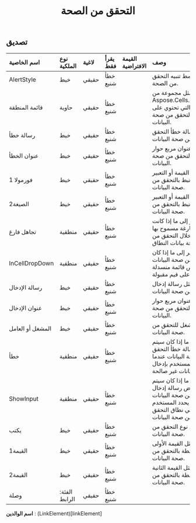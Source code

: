 ﻿---
title: التحقق من الصحة
second_title: Aspose.Cells Cloud Documen
type: docs
url: /ar/specification/model/validation/
description: "Aspose.Cells مواصفات النموذج السحابي: التحقق من الصحة. تعامل بسهولة مع Excel ومستندات جداول البيانات الأخرى التي تحتوي على ميزات مثل الفتح والتوليد والتحرير والتقسيم والدمج والمقارنة والتحويل"
weight: 50
---
## **تصديق**

 

| اسم الخاصية| نوع الملكية| لاغية| يقرأ فقط| القيمة الافتراضية| وصف|
|:- |:- |:- |:- |:- |:- |
| AlertStyle| خيط| حقيقي| خطأ شنيع|| يمثل نمط تنبيه التحقق من الصحة.|
| قائمة المنطقة| حاوية| حقيقي| خطأ شنيع|| يمثل مجموعة من Aspose.Cells.CellArea والتي تحتوي على إعدادات التحقق من صحة البيانات.|
| رسالة خطأ| خيط| حقيقي| خطأ شنيع|| يمثل رسالة خطأ التحقق من صحة البيانات.|
| عنوان الخطأ| خيط| حقيقي| خطأ شنيع|| يمثل عنوان مربع حوار خطأ التحقق من صحة البيانات.|
| فورمولا 1| خيط| حقيقي| خطأ شنيع|| يمثل القيمة أو التعبير المرتبط بالتحقق من صحة البيانات.|
| الصيغة2| خيط| حقيقي| خطأ شنيع|| يمثل القيمة أو التعبير المرتبط بالتحقق من صحة البيانات.|
| تجاهل فارغ| منطقية| حقيقي| خطأ شنيع|| يشير إلى ما إذا كانت القيم الفارغة مسموح بها من خلال التحقق من صحة بيانات النطاق.|
| InCellDropDown| منطقية| حقيقي| خطأ شنيع|| يشير إلى ما إذا كان التحقق من صحة البيانات يعرض قائمة منسدلة تحتوي على قيم مقبولة.|
| رسالة الإدخال| خيط| حقيقي| خطأ شنيع|| يمثل رسالة إدخال التحقق من صحة البيانات.|
| عنوان الإدخال| خيط| حقيقي| خطأ شنيع|| يمثل عنوان مربع حوار إدخال التحقق من صحة البيانات.|
| المشغل أو العامل| خيط| حقيقي| خطأ شنيع|| يمثل المشغل للتحقق من صحة البيانات.|
| خطأ| منطقية| حقيقي| خطأ شنيع|| يشير إلى ما إذا كان سيتم عرض رسالة خطأ التحقق من صحة البيانات عندما يقوم المستخدم بإدخال بيانات غير صالحة.|
|ShowInput| منطقية| حقيقي| خطأ شنيع|| يشير إلى ما إذا كان سيتم عرض رسالة إدخال التحقق من صحة البيانات عندما يحدد المستخدم خلية في نطاق التحقق من صحة البيانات.|
| يكتب| خيط| حقيقي| خطأ شنيع|| يمثل نوع التحقق من صحة البيانات.|
| القيمة1| خيط| حقيقي| خطأ شنيع|| يمثل القيمة الأولى المرتبطة بالتحقق من صحة البيانات.|
| القيمة2| خيط| حقيقي| خطأ شنيع|| يمثل القيمة الثانية المرتبطة بالتحقق من صحة البيانات.|
| وصلة| الفئة: الرابط| حقيقي| خطأ شنيع|||

**اسم الوالدين** : (LinkElement)[linkElement]